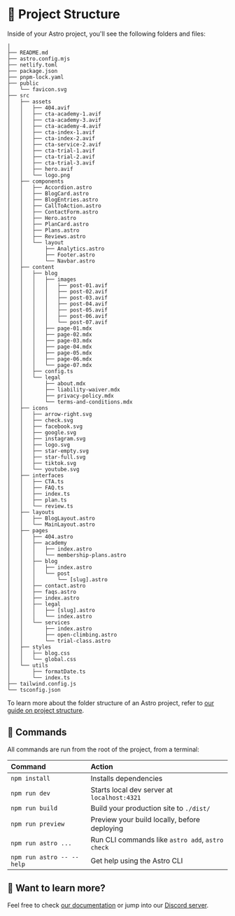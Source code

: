 # 🚀 Project Structure

Inside of your Astro project, you'll see the following folders and files:

```text
│
├── README.md
├── astro.config.mjs
├── netlify.toml
├── package.json
├── pnpm-lock.yaml
├── public
│   └── favicon.svg
├── src
│   ├── assets
│   │   ├── 404.avif
│   │   ├── cta-academy-1.avif
│   │   ├── cta-academy-3.avif
│   │   ├── cta-academy-4.avif
│   │   ├── cta-index-1.avif
│   │   ├── cta-index-2.avif
│   │   ├── cta-service-2.avif
│   │   ├── cta-trial-1.avif
│   │   ├── cta-trial-2.avif
│   │   ├── cta-trial-3.avif
│   │   ├── hero.avif
│   │   └── logo.png
│   ├── components
│   │   ├── Accordion.astro
│   │   ├── BlogCard.astro
│   │   ├── BlogEntries.astro
│   │   ├── CallToAction.astro
│   │   ├── ContactForm.astro
│   │   ├── Hero.astro
│   │   ├── PlanCard.astro
│   │   ├── Plans.astro
│   │   ├── Reviews.astro
│   │   └── layout
│   │       ├── Analytics.astro
│   │       ├── Footer.astro
│   │       └── Navbar.astro
│   ├── content
│   │   ├── blog
│   │   │   ├── images
│   │   │   │   ├── post-01.avif
│   │   │   │   ├── post-02.avif
│   │   │   │   ├── post-03.avif
│   │   │   │   ├── post-04.avif
│   │   │   │   ├── post-05.avif
│   │   │   │   ├── post-06.avif
│   │   │   │   └── post-07.avif
│   │   │   ├── page-01.mdx
│   │   │   ├── page-02.mdx
│   │   │   ├── page-03.mdx
│   │   │   ├── page-04.mdx
│   │   │   ├── page-05.mdx
│   │   │   ├── page-06.mdx
│   │   │   └── page-07.mdx
│   │   ├── config.ts
│   │   └── legal
│   │       ├── about.mdx
│   │       ├── liability-waiver.mdx
│   │       ├── privacy-policy.mdx
│   │       └── terms-and-conditions.mdx
│   ├── icons
│   │   ├── arrow-right.svg
│   │   ├── check.svg
│   │   ├── facebook.svg
│   │   ├── google.svg
│   │   ├── instagram.svg
│   │   ├── logo.svg
│   │   ├── star-empty.svg
│   │   ├── star-full.svg
│   │   ├── tiktok.svg
│   │   └── youtube.svg
│   ├── interfaces
│   │   ├── CTA.ts
│   │   ├── FAQ.ts
│   │   ├── index.ts
│   │   ├── plan.ts
│   │   └── review.ts
│   ├── layouts
│   │   ├── BlogLayout.astro
│   │   └── MainLayout.astro
│   ├── pages
│   │   ├── 404.astro
│   │   ├── academy
│   │   │   ├── index.astro
│   │   │   └── membership-plans.astro
│   │   ├── blog
│   │   │   ├── index.astro
│   │   │   └── post
│   │   │       └── [slug].astro
│   │   ├── contact.astro
│   │   ├── faqs.astro
│   │   ├── index.astro
│   │   ├── legal
│   │   │   ├── [slug].astro
│   │   │   └── index.astro
│   │   └── services
│   │       ├── index.astro
│   │       ├── open-climbing.astro
│   │       └── trial-class.astro
│   ├── styles
│   │   ├── blog.css
│   │   └── global.css
│   └── utils
│       ├── formatDate.ts
│       └── index.ts
├── tailwind.config.js
└── tsconfig.json
```

To learn more about the folder structure of an Astro project, refer to [our guide on project structure](https://docs.astro.build/en/basics/project-structure/).

## 🧞 Commands

All commands are run from the root of the project, from a terminal:

| Command                   | Action                                           |
| :------------------------ | :----------------------------------------------- |
| `npm install`             | Installs dependencies                            |
| `npm run dev`             | Starts local dev server at `localhost:4321`      |
| `npm run build`           | Build your production site to `./dist/`          |
| `npm run preview`         | Preview your build locally, before deploying     |
| `npm run astro ...`       | Run CLI commands like `astro add`, `astro check` |
| `npm run astro -- --help` | Get help using the Astro CLI                     |

## 👀 Want to learn more?

Feel free to check [our documentation](https://docs.astro.build) or jump into our [Discord server](https://astro.build/chat).

